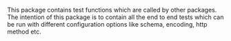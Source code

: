 This package contains test functions which are called by other packages. The intention of this
package is to contain all the end to end tests which can be run with different configuration options
like schema, encoding, http method etc.
